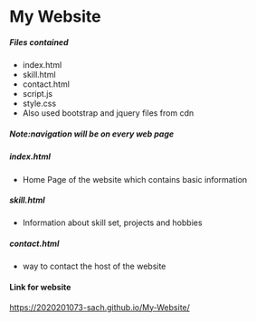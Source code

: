 
# My Website

##### Files contained
  - index.html
  - skill.html
  - contact.html
  - script.js
  - style.css
  - Also used bootstrap and jquery files from cdn
##### Note:navigation will be on every web page

##### index.html
  - Home Page of the website which contains basic information
##### skill.html
  - Information about skill set, projects and hobbies
##### contact.html
  - way to contact the host of the website
#### Link for website

https://2020201073-sach.github.io/My-Website/
